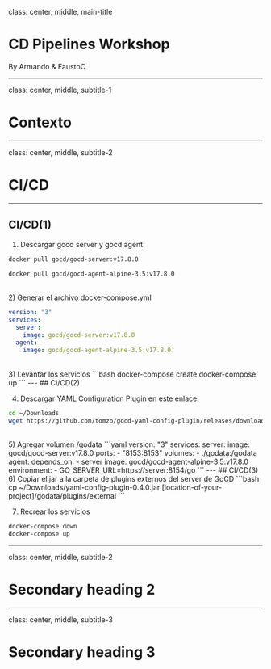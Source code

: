 class: center, middle, main-title

# CD Pipelines Workshop

By Armando & FaustoC

---

class: center, middle, subtitle-1

# Contexto

---

class: center, middle, subtitle-2

# CI/CD 

---

## CI/CD(1)

1) Descargar gocd server y gocd agent

```bash
docker pull gocd/gocd-server:v17.8.0

docker pull gocd/gocd-agent-alpine-3.5:v17.8.0 
```
<br>
2) Generar el archivo docker-compose.yml

```yaml
version: "3"
services:
  server:
    image: gocd/gocd-server:v17.8.0
  agent:
    image: gocd/gocd-agent-alpine-3.5:v17.8.0
```
<br/>
3) Levantar los servicios
```bash
docker-compose create
docker-compose up
```
---
## CI/CD(2)

4) Descargar YAML Configuration Plugin en este enlace:
```bash
cd ~/Downloads
wget https://github.com/tomzo/gocd-yaml-config-plugin/releases/download/0.4.0/yaml-config-plugin-0.4.0.jar
```
<br/>
5) Agregar volumen /godata
```yaml
version: "3"
services:
  server:
    image: gocd/gocd-server:v17.8.0
    ports:
      - "8153:8153"
    volumes:
      - ./godata:/godata
  agent:
    depends_on:
      - server
    image: gocd/gocd-agent-alpine-3.5:v17.8.0
    environment:
      - GO_SERVER_URL=https://server:8154/go
```
---
## CI/CD(3)
6) Copiar el jar a la carpeta de plugins externos del server de GoCD
```bash
cp ~/Downloads/yaml-config-plugin-0.4.0.jar [location-of-your-project]/godata/plugins/external
```
<br/>

7) Recrear los servicios
```bash
docker-compose down
docker-compose up
```

---

class: center, middle, subtitle-2

# Secondary heading 2

---

class: center, middle, subtitle-3

# Secondary heading 3
